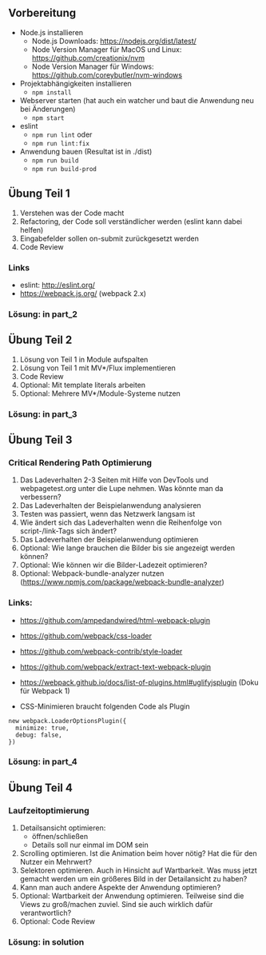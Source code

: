 ## Vorbereitung

* Node.js installieren
  * Node.js Downloads: https://nodejs.org/dist/latest/
  * Node Version Manager für MacOS und Linux: https://github.com/creationix/nvm
  * Node Version Manager für Windows: https://github.com/coreybutler/nvm-windows
* Projektabhängigkeiten installieren
  * `npm install`
* Webserver starten (hat auch ein watcher und baut die Anwendung neu bei Änderungen)
  * `npm start`
* eslint
  * `npm run lint` oder
  * `npm run lint:fix`
* Anwendung bauen (Resultat ist in ./dist)
  * `npm run build`
  * `npm run build-prod`

## Übung Teil 1

1) Verstehen was der Code macht
2) Refactoring, der Code soll verständlicher werden (eslint kann dabei helfen)
3) Eingabefelder sollen on-submit zurückgesetzt werden
4) Code Review

### Links

* eslint: http://eslint.org/
* https://webpack.js.org/ (webpack 2.x)

### Lösung: in part_2

## Übung Teil 2

1) Lösung von Teil 1 in Module aufspalten
2) Lösung von Teil 1 mit MV*/Flux implementieren
3) Code Review
4) Optional: Mit template literals arbeiten
5) Optional: Mehrere MV*/Module-Systeme nutzen

### Lösung: in part_3

## Übung Teil 3

### Critical Rendering Path Optimierung

1) Das Ladeverhalten 2-3 Seiten mit Hilfe von DevTools und webpagetest.org unter die Lupe nehmen. Was könnte man da verbessern?
2) Das Ladeverhalten der Beispielanwendung analysieren
3) Testen was passiert, wenn das Netzwerk langsam ist
4) Wie ändert sich das Ladeverhalten wenn die Reihenfolge von script-/link-Tags sich ändert?
5) Das Ladeverhalten der Beispielanwendung optimieren
6) Optional: Wie lange brauchen die Bilder bis sie angezeigt werden können?
7) Optional: Wie können wir die Bilder-Ladezeit optimieren?
8) Optional: Webpack-bundle-analyzer nutzen (https://www.npmjs.com/package/webpack-bundle-analyzer)

### Links:

* https://github.com/ampedandwired/html-webpack-plugin
* https://github.com/webpack/css-loader
* https://github.com/webpack-contrib/style-loader
* https://github.com/webpack/extract-text-webpack-plugin
* https://webpack.github.io/docs/list-of-plugins.html#uglifyjsplugin (Doku für Webpack 1)

* CSS-Minimieren braucht folgenden Code als Plugin

```
new webpack.LoaderOptionsPlugin({
  minimize: true,
  debug: false,
})
```

### Lösung: in part_4

## Übung Teil 4

### Laufzeitoptimierung

1) Detailsansicht optimieren:
   * öffnen/schließen
   * Details soll nur einmal im DOM sein
2) Scrolling optimieren. Ist die Animation beim hover nötig? Hat die für den Nutzer ein Mehrwert?
3) Selektoren optimieren. Auch in Hinsicht auf Wartbarkeit. Was muss jetzt gemacht werden um ein größeres Bild in der Detailansicht zu haben?
4) Kann man auch andere Aspekte der Anwendung optimieren?
5) Optional: Wartbarkeit der Anwendung optimieren. Teilweise sind die Views zu groß/machen zuviel. Sind sie auch wirklich dafür verantwortlich?
6) Optional: Code Review

### Lösung: in solution
